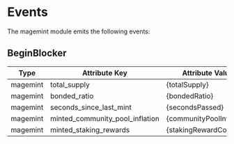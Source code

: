 <!--
order: 4
-->

# Events

The magemint module emits the following events:

## BeginBlocker

| Type     | Attribute Key                   | Attribute Value          |
| -------- | ------------------------------- | ------------------------ |
| magemint | total_supply                    | {totalSupply}            |
| magemint | bonded_ratio                    | {bondedRatio}            |
| magemint | seconds_since_last_mint         | {secondsPassed}          |
| magemint | minted_community_pool_inflation | {communityPoolInflation} |
| magemint | minted_staking_rewards          | {stakingRewardCoins}     |
